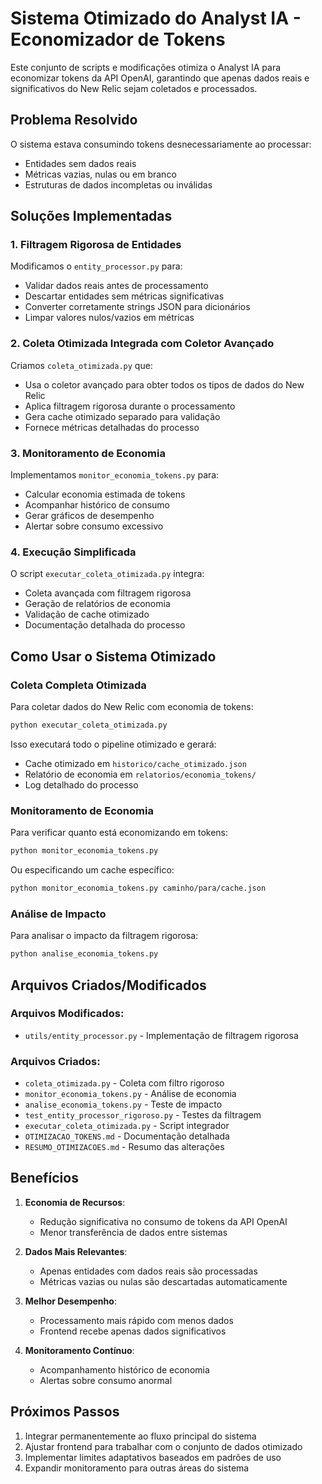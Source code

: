 # Sistema Otimizado do Analyst IA - Economizador de Tokens

Este conjunto de scripts e modificações otimiza o Analyst IA para economizar tokens da API OpenAI, garantindo que apenas dados reais e significativos do New Relic sejam coletados e processados.

## Problema Resolvido

O sistema estava consumindo tokens desnecessariamente ao processar:
- Entidades sem dados reais
- Métricas vazias, nulas ou em branco
- Estruturas de dados incompletas ou inválidas

## Soluções Implementadas

### 1. Filtragem Rigorosa de Entidades

Modificamos o `entity_processor.py` para:
- Validar dados reais antes de processamento
- Descartar entidades sem métricas significativas
- Converter corretamente strings JSON para dicionários
- Limpar valores nulos/vazios em métricas

### 2. Coleta Otimizada Integrada com Coletor Avançado

Criamos `coleta_otimizada.py` que:
- Usa o coletor avançado para obter todos os tipos de dados do New Relic
- Aplica filtragem rigorosa durante o processamento
- Gera cache otimizado separado para validação
- Fornece métricas detalhadas do processo

### 3. Monitoramento de Economia

Implementamos `monitor_economia_tokens.py` para:
- Calcular economia estimada de tokens
- Acompanhar histórico de consumo
- Gerar gráficos de desempenho
- Alertar sobre consumo excessivo

### 4. Execução Simplificada

O script `executar_coleta_otimizada.py` integra:
- Coleta avançada com filtragem rigorosa
- Geração de relatórios de economia
- Validação de cache otimizado
- Documentação detalhada do processo

## Como Usar o Sistema Otimizado

### Coleta Completa Otimizada

Para coletar dados do New Relic com economia de tokens:

```bash
python executar_coleta_otimizada.py
```

Isso executará todo o pipeline otimizado e gerará:
- Cache otimizado em `historico/cache_otimizado.json`
- Relatório de economia em `relatorios/economia_tokens/`
- Log detalhado do processo

### Monitoramento de Economia

Para verificar quanto está economizando em tokens:

```bash
python monitor_economia_tokens.py
```

Ou especificando um cache específico:

```bash
python monitor_economia_tokens.py caminho/para/cache.json
```

### Análise de Impacto

Para analisar o impacto da filtragem rigorosa:

```bash
python analise_economia_tokens.py
```

## Arquivos Criados/Modificados

### Arquivos Modificados:
- `utils/entity_processor.py` - Implementação de filtragem rigorosa

### Arquivos Criados:
- `coleta_otimizada.py` - Coleta com filtro rigoroso
- `monitor_economia_tokens.py` - Análise de economia
- `analise_economia_tokens.py` - Teste de impacto
- `test_entity_processor_rigoroso.py` - Testes da filtragem
- `executar_coleta_otimizada.py` - Script integrador
- `OTIMIZACAO_TOKENS.md` - Documentação detalhada
- `RESUMO_OTIMIZACOES.md` - Resumo das alterações

## Benefícios

1. **Economia de Recursos**:
   - Redução significativa no consumo de tokens da API OpenAI
   - Menor transferência de dados entre sistemas

2. **Dados Mais Relevantes**:
   - Apenas entidades com dados reais são processadas
   - Métricas vazias ou nulas são descartadas automaticamente

3. **Melhor Desempenho**:
   - Processamento mais rápido com menos dados
   - Frontend recebe apenas dados significativos

4. **Monitoramento Contínuo**:
   - Acompanhamento histórico de economia
   - Alertas sobre consumo anormal

## Próximos Passos

1. Integrar permanentemente ao fluxo principal do sistema
2. Ajustar frontend para trabalhar com o conjunto de dados otimizado
3. Implementar limites adaptativos baseados em padrões de uso
4. Expandir monitoramento para outras áreas do sistema
